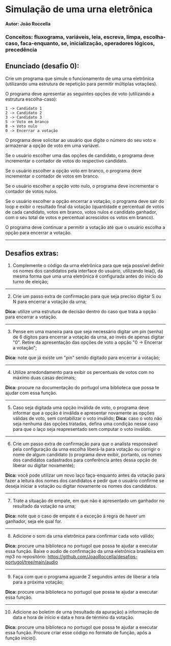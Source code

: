 # Simulação de uma urna eletrônica

#### Autor: João Roccella

### Conceitos: fluxograma, variáveis, leia, escreva, limpa, escolha-caso, faca-enquanto, se, inicialização, operadores lógicos, precedência

## Enunciado (desafio 0):

Crie um programa que simule o funcionamento de uma urna eletrônica (utilizando uma estrutura de repetição para permitir múltiplas votações). 

O programa deve apresentar as seguintes opções de voto (utilizando a estrutura escolha-caso):

```
1 -> Candidato 1
2 -> Candidato 2
3 -> Candidato 3
5 -> Voto em branco
8 -> Voto nulo
0 -> Encerrar a votação
```
  
O programa deve solicitar ao usuário que digite o número do seu voto e armazenar a opção de voto em uma variável. 

Se o usuário escolher uma das opções de candidato, o programa deve incrementar o contador de votos do respectivo candidato. 

Se o usuário escolher a opção voto em branco, o programa deve incrementar o contador de votos em branco. 

Se o usuário escolher a opção voto nulo, o programa deve incrementar o contador de votos nulos. 

Se o usuário escolher a opção encerrar a votação, o programa deve sair do loop e exibir o resultado final da votação (quantidade e percentual de votos de cada candidato, votos em branco, votos nulos e candidato ganhador, com o seu total de votos e percentual acrescidos os votos em branco).
  
O programa deve continuar a permitir a votação até que o usuário escolha a opção para encerrar a votação.

---------------------------------------------------------------------------

## Desafios extras:

1. Complemente o código da urna eletrônica para que seja possível definir os nomes dos candidatos pela interface do usuário, utilizando leia(), da mesma forma que uma urna eletrônica é configurada antes do início do turno de eleição;

----------------------------------------------------------------------------

2. Crie um passo extra de confirmação para que seja preciso digitar S ou N para encerrar a votação da urna;

**Dica:** utilize uma estrutura de decisão dentro do caso que trata a opção para encerrar a votação.

----------------------------------------------------------------------------

3. Pense em uma maneira para que seja necessário digitar um pin (senha) de 6 dígitos para encerrar a votação da urna, ao invés de apenas digitar "0". Retire da apresentação das opções de voto a opção "0 -> Encerrar a votação";

**Dica:** note que já existe um "pin" sendo digitado para encerrar a votação;

----------------------------------------------------------------------------

4. Utilize arredondamento para exibir os percentuais de votos com no máximo
duas casas decimais; 

**Dica:** procure na documentação do portugol uma biblioteca que possa te ajudar
com essa função.

----------------------------------------------------------------------------

5. Caso seja digitada uma opção inválida de voto, o programa deve informar que a opção é inválida e apresentar novamente as opções válidas de voto, sem contabilizar o voto inválido;
**Dica:** caso o voto não seja nenhuma das opções tratadas, defina uma condição nesse caso para que o laço seja reapresentado sem computar o voto inválido.

----------------------------------------------------------------------------

6. Crie um passo extra de confirmação para que o analista responsável pela configuração da urna escolha liberá-la para votação ou corrigir o nome de algum candidato (o programa deve exibir, portanto, os nomes dos candidatos cadastrados para conferência antes dessa opção de liberar ou digitar novamente);

**Dica:** você pode utilizar um novo laço faça-enquanto antes da votação para fazer a leitura dos nomes dos candidatos e pedir que o usuário confirme se deseja iniciar a votação ou digitar novamente os nomes dos candidatos.

----------------------------------------------------------------------------

7. Trate a situação de empate, em que não é apresentado um ganhador no resultado da votação na urna;

**Dica:** note que o caso de empate é a exceção à regra de haver um ganhador, seja ele qual for.

----------------------------------------------------------------------------

8. Adicione o som da urna eletrônica para confirmar cada voto válido;

**Dica:** procure uma biblioteca no portugol que possa te ajudar a executar essa função. Baixe o audio de confirmação da urna eletrônica brasileira em mp3 no repositório: https://github.com/JoaoRoccella/desafios-portugol/tree/main/audio

----------------------------------------------------------------------------

9. Faça com que o programa aguarde 2 segundos antes de liberar a tela para a próxima votação;

**Dica:** procure uma biblioteca no portugol que possa te ajudar a executar essa função.

----------------------------------------------------------------------------

10. Adicione ao boletim de urna (resultado da apuração) a informação de data e hora de início e data e hora de término da votação.

**Dica:** procure uma biblioteca no portugol que possa te ajudar a executar essa função. Procure criar esse código no formato de função, após a função inicio().
